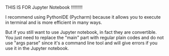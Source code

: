 THIS IS FOR Jupyter Notebook !!!!!!!!!

I recommend using PythonIDE (Pycharm) because it allows you to execute in terminal and is more efficient in many ways.

But if you still want to use Jupyter notebook, in fact they are convertible. You just need to replace the "main" part with regular plain codes and do not use "args parse" since it's a command line tool and will give errors if you use it in the Jupyter notebook.
